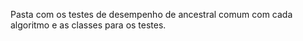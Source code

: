 Pasta com os testes de desempenho de ancestral comum com cada algoritmo
e as classes para os testes.
